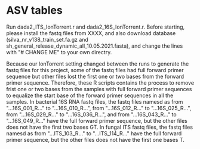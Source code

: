 # ASV tables
Run dada2_ITS_IonTorrent.r and dada2_16S_IonTorrent.r. 
Before starting, please install the fastq files from XXXX, and also download database (silva_nr_v138_train_set.fa.gz and sh_general_release_dynamic_all_10.05.2021.fasta), and change the lines with "# CHANGE ME" to your own directry.

Because our IonTorrent setting changed between the runs to generate the fastq files for this project, some of the fastq files had full forward primer sequence but other files lost the first one or two bases from the forward primer sequence. Therefore, these R scripts contains the process to remove frist one or two bases from the samples with full forward primer sequences to equalize the start base of the forward primer sequences in all the samples.
In bacterial 16S RNA fastq files, the fastq files namesd as from "...16S_001_R..." to "...16S_010_R...", from "...16S_012_R..." to "...16S_025_R...", from "...16S_029_R..." to "...16S_036_R...", and from "...16S_043_R..." to "...16S_049_R..." have the full forward primer sequence, but the other files does not have the first two bases GT.
In fungal ITS fastq files, the fastq files namesd as from "...ITS_103_R..." to "...ITS_114_R..." have the full forward primer sequence, but the other files does not have the first one bases T.
